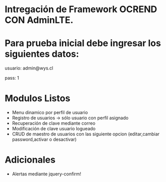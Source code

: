 # Intregación de Framework OCREND CON AdminLTE.

# Para prueba inicial debe ingresar los siguientes datos:

<p> usuario: admin@wys.cl </p>
<p> pass: 1 </p>

# Modulos Listos

* Menu dinamico por perfil de usuario
* Registro de usuarios -> sólo usuario con perfil asignado
* Recuperación de clave mediante correo
* Modificación de clave usuario logueado
* CRUD de maestro de usuarios con las siguiente opcion (editar,cambiar password,activar o desactivar)


# Adicionales

* Alertas mediante jquery-confirm!
